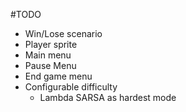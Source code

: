 #TODO
- Win/Lose scenario
- Player sprite
- Main menu
- Pause Menu
- End game menu
- Configurable difficulty
  - Lambda SARSA as hardest mode
